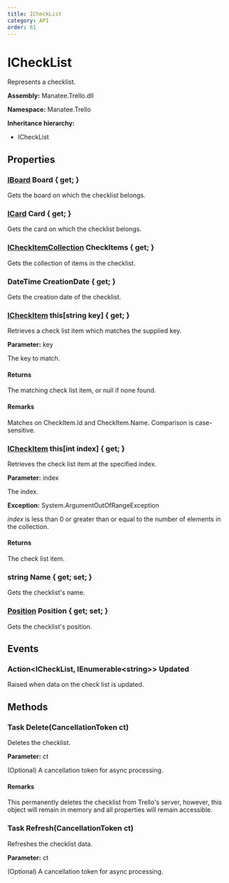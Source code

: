 ```yaml
---
title: ICheckList
category: API
order: 61
---
```


# ICheckList

Represents a checklist.

**Assembly:** Manatee.Trello.dll

**Namespace:** Manatee.Trello

**Inheritance hierarchy:**

- ICheckList

## Properties

### [IBoard](IBoard#iboard) Board { get; }

Gets the board on which the checklist belongs.

### [ICard](ICard#icard) Card { get; }

Gets the card on which the checklist belongs.

### [ICheckItemCollection](ICheckItemCollection#icheckitemcollection) CheckItems { get; }

Gets the collection of items in the checklist.

### DateTime CreationDate { get; }

Gets the creation date of the checklist.

### [ICheckItem](ICheckItem#icheckitem) this[string key] { get; }

Retrieves a check list item which matches the supplied key.

**Parameter:** key

The key to match.

#### Returns

The matching check list item, or null if none found.

#### Remarks

Matches on CheckItem.Id and CheckItem.Name. Comparison is case-sensitive.

### [ICheckItem](ICheckItem#icheckitem) this[int index] { get; }

Retrieves the check list item at the specified index.

**Parameter:** index

The index.

**Exception:** System.ArgumentOutOfRangeException

*index* is less than 0 or greater than or equal to the number of elements in the collection.

#### Returns

The check list item.

### string Name { get; set; }

Gets the checklist&#39;s name.

### [Position](Position#position) Position { get; set; }

Gets the checklist&#39;s position.

## Events

### Action&lt;ICheckList, IEnumerable&lt;string&gt;&gt; Updated

Raised when data on the check list is updated.

## Methods

### Task Delete(CancellationToken ct)

Deletes the checklist.

**Parameter:** ct

(Optional) A cancellation token for async processing.

#### Remarks

This permanently deletes the checklist from Trello&#39;s server, however, this object will remain in memory and all properties will remain accessible.

### Task Refresh(CancellationToken ct)

Refreshes the checklist data.

**Parameter:** ct

(Optional) A cancellation token for async processing.

